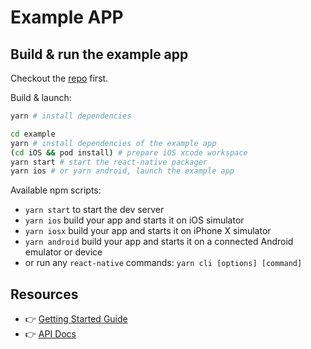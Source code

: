 # Example APP

## Build & run the example app

Checkout the [repo] first.

Build & launch:

```sh
yarn # install dependencies

cd example
yarn # install dependencies of the example app
(cd iOS && pod install) # prepare iOS xcode workspace
yarn start # start the react-native packager
yarn ios # or yarn android, launch the example app
```

Available npm scripts:

- `yarn start` to start the dev server
- `yarn ios` build your app and starts it on iOS simulator
- `yarn iosx` build your app and starts it on iPhone X simulator
- `yarn android` build your app and starts it on a connected Android emulator or device
- or run any `react-native` commands: `yarn cli [options] [command]`

## Resources

- :point_right: [Getting Started Guide]
- :point_right: [API Docs]

[repo]: https://github.com/xinthink/materialuikit
[getting started guide]: https://github.com/xinthink/materialuikit#getting-started
[api docs]: https://rnmk.xinthink.com/api/materialuikit/
